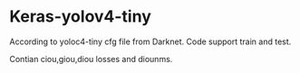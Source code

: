 # Keras-yolov4-tiny
According to yoloc4-tiny cfg file from Darknet.
Code support train and test.

Contian ciou,giou,diou losses and diounms.
